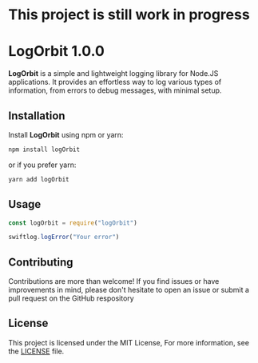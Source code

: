 # This project is still work in progress

# LogOrbit 1.0.0

**LogOrbit** is a simple and lightweight logging library for Node.JS applications. It provides an effortless way to log various types of information, from errors to debug messages, with minimal setup.

## Installation

Install **LogOrbit** using npm or yarn:

```sh
npm install logOrbit
```

or if you prefer yarn:

```sh
yarn add logOrbit
```

## Usage

```javascript
const logOrbit = require("logOrbit")

swiftlog.logError("Your error")
```

## Contributing
Contributions are more than welcome! If you find issues or have improvements in mind, please don't hesitate to open an issue or submit a pull request on the GitHub respository

## License 
This project is licensed under the MIT License, For more information, see the [LICENSE](https://github.com/FightlolYes/swiftlog/blob/main/LICENSE) file.

